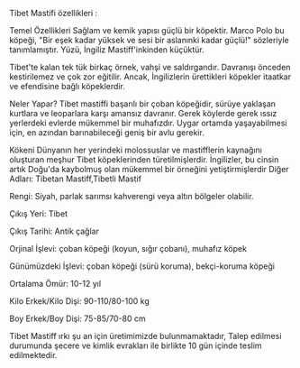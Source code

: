 Tibet Mastifi özellikleri :

Temel Özellikleri
Sağlam ve kemik yapısı güçlü bir köpektir. Marco Polo bu köpeği, "Bir eşek kadar yüksek ve sesi bir aslanınki kadar güçlü!" sözleriyle tanımlamıştır. Yüzü, İngiliz Mastiff'inkinden küçüktür. 

Tibet'te kalan tek tük birkaç örnek, vahşi ve saldırgandır. Davranışı önceden kestirilemez ve çok zor eğitilir. Ancak, İngilizlerin ürettikleri köpekler itaatkar ve efendisine bağlı köpeklerdir. 

Neler Yapar? 
Tibet mastiffi başarılı bir çoban köpeğidir, sürüye yaklaşan kurtlara ve leoparlara karşı amansız davranır. Gerek köylerde gerek ıssız yerlerdeki evlerde mükemmel bir muhafızdır. Uygar ortamda yaşayabilmesi için, en azından barınabileceği geniş bir avlu gerekir. 

Kökeni 
Dünyanın her yerindeki molossuslar ve mastifflerin kaynağını oluşturan meşhur Tibet köpeklerinden türetilmişlerdir. İngilizler, bu cinsin artık Doğu'da kaybolmuş olan mükemmel bir örneğini yetiştirmişlerdir
Diğer Adları: Tibetan Mastiff,Tibetli Mastif

Rengi: Siyah, parlak sarımsı kahverengi veya altın bölgeler olabilir.

Çıkış Yeri: Tibet

Çıkış Tarihi: Antik çağlar

Orjinal İşlevi: çoban köpeği (koyun, sığır çobanı), muhafız köpek

Günümüzdeki İşlevi: çoban köpeği (sürü koruma), bekçi-koruma köpeği

Ortalama Ömür: 10-12 yıl

Kilo Erkek/Kilo Dişi: 90-110/80-100 kg

Boy Erkek/Boy Dişi: 75-85/70-80 cm

Tibet Mastiff ırkı şu an için üretimimizde bulunmamaktadır, Talep edilmesi durumunda şecere ve kimlik evrakları ile birlikte 10 gün içinde teslim edilmektedir.
